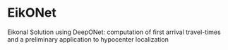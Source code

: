 # EikONet
Eikonal Solution using DeepONet: computation of first arrival travel-times and a preliminary application to hypocenter localization 
